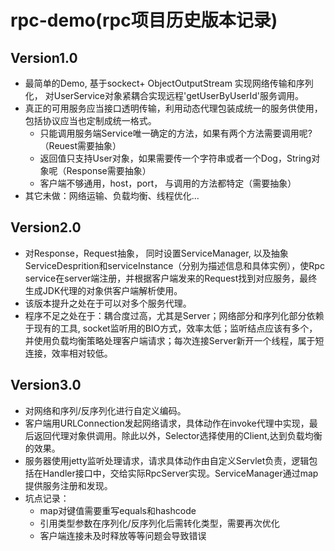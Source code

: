 # rpc-demo(rpc项目历史版本记录)

## Version1.0

- 最简单的Demo, 基于sockect+ ObjectOutputStream 实现网络传输和序列化， 对UserService对象紧耦合实现远程'getUserByUserId'服务调用。
- 真正的可用服务应当接口透明传输，利用动态代理包装成统一的服务供使用，包括协议应当也定制成统一格式。
  - 只能调用服务端Service唯一确定的方法，如果有两个方法需要调用呢?（Reuest需要抽象）
  - 返回值只支持User对象，如果需要传一个字符串或者一个Dog，String对象呢（Response需要抽象）
  - 客户端不够通用，host，port， 与调用的方法都特定（需要抽象）
- 其它未做：网络运输、负载均衡、线程优化...



## Version2.0

- 对Response，Request抽象， 同时设置ServiceManager, 以及抽象ServiceDesprition和serviceInstance（分别为描述信息和具体实例），使Rpc service在server端注册，并根据客户端发来的Request找到对应服务，最终生成JDK代理的对象供客户端解析使用。
- 该版本提升之处在于可以对多个服务代理。
- 程序不足之处在于：耦合度过高，尤其是Server；网络部分和序列化部分依赖于现有的工具, socket监听用的BIO方式，效率太低；监听结点应该有多个，并使用负载均衡策略处理客户端请求；每次连接Server新开一个线程，属于短连接，效率相对较低。

## Version3.0

- 对网络和序列/反序列化进行自定义编码。
- 客户端用URLConnection发起网络请求，具体动作在invoke代理中实现，最后返回代理对象供调用。除此以外，Selector选择使用的Client,达到负载均衡的效果。
- 服务器使用jetty监听处理请求，请求具体动作由自定义Servlet负责，逻辑包括在Handler接口中，交给实际RpcServer实现。ServiceManager通过map提供服务注册和发现。
- 坑点记录： 
  - map对键值需要重写equals和hashcode
  - 引用类型参数在序列化/反序列化后需转化类型，需要再次优化
  - 客户端连接未及时释放等等问题会导致错误

